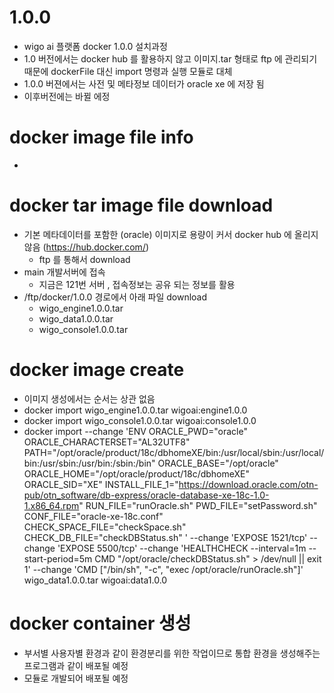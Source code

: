 # 1.0.0
- wigo ai 플랫폼 docker 1.0.0 설치과정
- 1.0 버전에서는 docker hub 를 활용하지 않고 이미지.tar 형태로 ftp 에 관리되기때문에 dockerFile 대신 import 명령과 실행 모듈로 대체   
- 1.0.0 버젼에서는 사전 및 메타정보 데이터가 oracle xe 에 저장 됨
- 이후버전에는 바뀔 에정

# docker image file info
- 

# docker tar image file download
- 기본 메타데이터를 포함한 (oracle) 이미지로 용량이 커서 docker hub 에 올리지 않음 (https://hub.docker.com/)
   - ftp 를 통해서 download
- main 개발서버에 접속
   - 지금은 121번 서버 , 접속정보는 공유 되는 정보를 활용
- /ftp/docker/1.0.0 경로에서 아래 파일 download
   - wigo_engine1.0.0.tar 
   - wigo_data1.0.0.tar
   - wigo_console1.0.0.tar

# docker image create
- 이미지 생성에서는 순서는 상관 없음
- docker import wigo_engine1.0.0.tar wigoai:engine1.0.0
- docker import wigo_console1.0.0.tar wigoai:console1.0.0
- docker import --change 'ENV ORACLE_PWD="oracle"  ORACLE_CHARACTERSET="AL32UTF8"  PATH="/opt/oracle/product/18c/dbhomeXE/bin:/usr/local/sbin:/usr/local/bin:/usr/sbin:/usr/bin:/sbin:/bin"  ORACLE_BASE="/opt/oracle"  ORACLE_HOME="/opt/oracle/product/18c/dbhomeXE"  ORACLE_SID="XE"  INSTALL_FILE_1="https://download.oracle.com/otn-pub/otn_software/db-express/oracle-database-xe-18c-1.0-1.x86_64.rpm"  RUN_FILE="runOracle.sh"  PWD_FILE="setPassword.sh"  CONF_FILE="oracle-xe-18c.conf"  CHECK_SPACE_FILE="checkSpace.sh"  CHECK_DB_FILE="checkDBStatus.sh" ' --change 'EXPOSE 1521/tcp' --change 'EXPOSE 5500/tcp' --change 'HEALTHCHECK --interval=1m --start-period=5m CMD "/opt/oracle/checkDBStatus.sh" > /dev/null || exit 1' --change 'CMD ["/bin/sh", "-c", "exec /opt/oracle/runOracle.sh"]' wigo_data1.0.0.tar wigoai:data1.0.0


# docker container 생성
- 부서별 사용자별 환경과 같이 환경분리를 위한 작업이므로 통합 환경을 생성해주는 프로그램과 같이 배포될 예정
- 모듈로 개발되어 배포될 예정